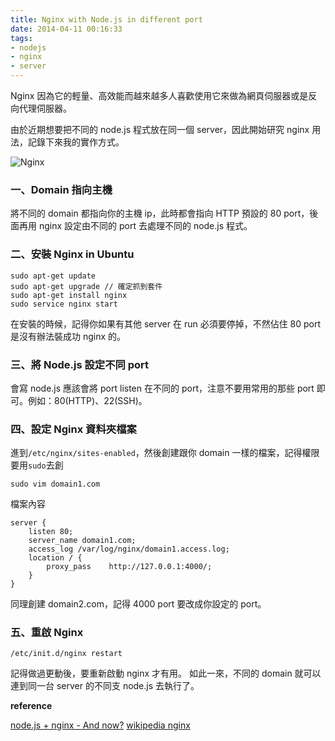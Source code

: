 ```yaml
---
title: Nginx with Node.js in different port
date: 2014-04-11 00:16:33
tags:
- nodejs
- nginx
- server
---
```


Nginx 因為它的輕量、高效能而越來越多人喜歡使用它來做為網頁伺服器或是反向代理伺服器。

由於近期想要把不同的 node.js 程式放在同一個 server，因此開始研究 nginx 用法，記錄下來我的實作方式。

![Nginx](http://upload.wikimedia.org/wikipedia/commons/c/c5/Nginx_logo.svg)

<!-- more -->

### 一、Domain 指向主機

將不同的 domain 都指向你的主機 ip，此時都會指向 HTTP 預設的 80 port，後面再用 nginx 設定由不同的 port 去處理不同的 node.js 程式。

### 二、安裝 Nginx in Ubuntu

```
sudo apt-get update
sudo apt-get upgrade // 確定抓到套件
sudo apt-get install nginx
sudo service nginx start
```

在安裝的時候，記得你如果有其他 server 在 run 必須要停掉，不然佔住 80 port 是沒有辦法裝成功 nginx 的。

### 三、將 Node.js 設定不同 port

會寫 node.js 應該會將 port listen 在不同的 port，注意不要用常用的那些 port 即可。例如：80(HTTP)、22(SSH)。

### 四、設定 Nginx 資料夾檔案

進到`/etc/nginx/sites-enabled`，然後創建跟你 domain 一樣的檔案，記得權限要用`sudo`去創

```
sudo vim domain1.com
```

檔案內容

```
server {
    listen 80;
    server_name domain1.com;
    access_log /var/log/nginx/domain1.access.log;
    location / {
        proxy_pass    http://127.0.0.1:4000/;
    }
}
```

同理創建 domain2.com，記得 4000 port 要改成你設定的 port。

### 五、重啟 Nginx

`/etc/init.d/nginx restart`

記得做過更動後，要重新啟動 nginx 才有用。
如此一來，不同的 domain 就可以連到同一台 server 的不同支 node.js 去執行了。

**reference**

[node.js + nginx - And now?](http://stackoverflow.com/questions/5009324/node-js-nginx-and-now/5015178#5015178)
[wikipedia nginx](http://zh.wikipedia.org/wiki/Nginx)

